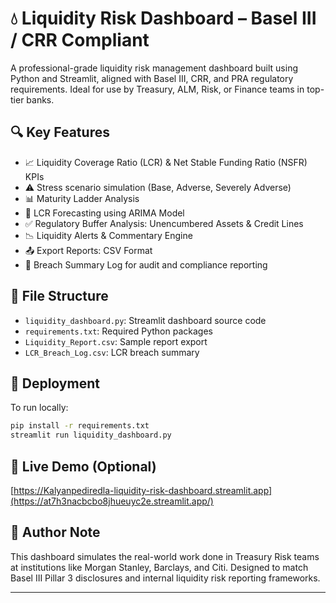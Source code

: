 

# 💧 Liquidity Risk Dashboard – Basel III / CRR Compliant

A professional-grade liquidity risk management dashboard built using Python and Streamlit, aligned with Basel III, CRR, and PRA regulatory requirements. Ideal for use by Treasury, ALM, Risk, or Finance teams in top-tier banks.

## 🔍 Key Features

- 📈 Liquidity Coverage Ratio (LCR) & Net Stable Funding Ratio (NSFR) KPIs
- ⚠️ Stress scenario simulation (Base, Adverse, Severely Adverse)
- 📊 Maturity Ladder Analysis
- 🔮 LCR Forecasting using ARIMA Model
- ✅ Regulatory Buffer Analysis: Unencumbered Assets & Credit Lines
- 📉 Liquidity Alerts & Commentary Engine
- 📤 Export Reports: CSV Format
- 🧾 Breach Summary Log for audit and compliance reporting

## 📂 File Structure

- `liquidity_dashboard.py`: Streamlit dashboard source code
- `requirements.txt`: Required Python packages
- `Liquidity_Report.csv`: Sample report export
- `LCR_Breach_Log.csv`: LCR breach summary

## 🚀 Deployment

To run locally:
```bash
pip install -r requirements.txt
streamlit run liquidity_dashboard.py
```

## 🔗 Live Demo (Optional)
[https://Kalyanpediredla-liquidity-risk-dashboard.streamlit.app](https://at7h3nacbcbo8jhueuyc2e.streamlit.app/)

## 📌 Author Note

This dashboard simulates the real-world work done in Treasury Risk teams at institutions like Morgan Stanley, Barclays, and Citi. Designed to match Basel III Pillar 3 disclosures and internal liquidity risk reporting frameworks.

---
